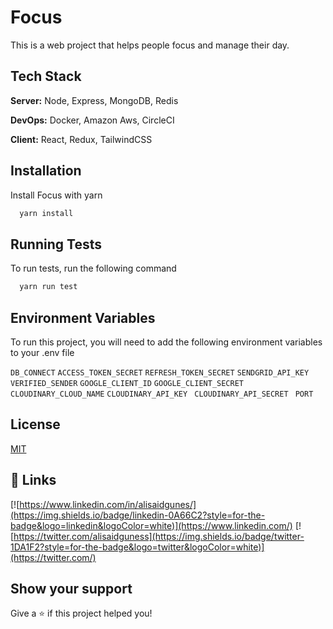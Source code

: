 
# Focus

This is a web project that helps people focus and manage their day.


## Tech Stack

**Server:** Node, Express, MongoDB, Redis 

**DevOps:** Docker, Amazon Aws, CircleCI

**Client:** React, Redux, TailwindCSS




## Installation

Install Focus with yarn

```bash
  yarn install
```
    
## Running Tests

To run tests, run the following command

```bash
  yarn run test
```


## Environment Variables

To run this project, you will need to add the following environment variables to your .env file

`DB_CONNECT` 
`ACCESS_TOKEN_SECRET`
`REFRESH_TOKEN_SECRET` 
`SENDGRID_API_KEY` 
`VERIFIED_SENDER` 
`GOOGLE_CLIENT_ID`
`GOOGLE_CLIENT_SECRET `
`CLOUDINARY_CLOUD_NAME`
`CLOUDINARY_API_KEY `
`CLOUDINARY_API_SECRET `
`PORT`

## License

[MIT](https://choosealicense.com/licenses/mit/)


## 🔗 Links
[![https://www.linkedin.com/in/alisaidgunes/](https://img.shields.io/badge/linkedin-0A66C2?style=for-the-badge&logo=linkedin&logoColor=white)](https://www.linkedin.com/)
[![https://twitter.com/alisaidguness](https://img.shields.io/badge/twitter-1DA1F2?style=for-the-badge&logo=twitter&logoColor=white)](https://twitter.com/)

## Show your support

Give a ⭐️ if this project helped you!
